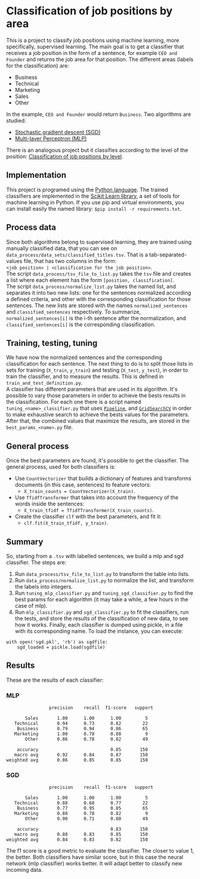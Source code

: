 # Classification of job positions by area
This is a project to classify job positions using machine learning, more specifically, supervised learning. The main goal is to get a classifier
that receives a job position in the form of a sentence, for example `CEO and Founder` and returns the job area for that position. The different areas (labels for the classification) are:  
* Business
* Technical
* Marketing
* Sales
* Other


In the example, `CEO and Founder` would return `Business`.
Two algorithms are studied:  
* [Stochastic gradient descent (SGD)](https://en.wikipedia.org/wiki/Stochastic_gradient_descent)
* [Multi-layer Perceptron (MLP)](https://en.wikipedia.org/wiki/Multilayer_perceptron)

There is an analogous project but it classifies according to the level of the position: [Classification of job positions by level](https://github.com/rootstrap/ai-job-title-level-classification).


## Implementation
This project is programed using the [Python language](https://www.python.org). The trained classifiers are implemented in the [Scikit Learn library](https://scikit-learn.org), a set of tools for machine learning in Python. If you use pip and virtual environments, you can install easily the named library: `$pip install -r requirements.txt`.

## Process data
Since both algorithms belong to supervised learning, they are trained using manually classified data, that you can see on `data_process/data_sets/classified_titles.tsv`. That is a tab-separated-values file, that has two columns in the form:  
`<job position> | <classification for the job position>`.  
The script `data_process/tsv_file_to_list.py` takes the `tsv` file and creates a list where each element has the form `[position, classification]`.  
The script `data_process/normalize_list.py` takes the named list, and separates it into two new lists: one for the sentences normalized according a defined criteria, and other with the corresponding classification for those sentences. The new lists are stored with the names `normalized_sentences` and `classified_sentences` respectively. To summarize, `normalized_sentences[i]` is the i-th sentence after the normalization, and `classified_sentences[i]` is the corresponding classification.

## Training, testing, tuning
We have now the normalized sentences and the corresponding classification for each sentence. The next thing to do is to split those lists in sets for training (`X_train`, `y_train`) and testing (`X_test`, `y_test`), in order to train the classifier, and to measure the results. This is defined in `train_and_test_definition.py`.  
A classifier has different parameters that are used in its algorithm. It's possible to vary those parameters in order to achieve the bests results in the classification. For each one there is a script named `tuning_<name>_classifier.py` that uses [`Pipeline`](https://scikit-learn.org/stable/modules/generated/sklearn.pipeline.Pipeline.html), and [`GridSearchCV`](https://scikit-learn.org/stable/modules/generated/sklearn.model_selection.GridSearchCV.html) in order to make exhaustive search to achieve the bests values for the parameters. After that, the combined values that maximize the results, are stored in the `best_params_<name>.py` file.

## General process
Once the best parameters are found, it's possible to get the classifier. The general process, used for both classifiers is:  
* Use `CountVectorizer` that builds a dictionary of features and transforms documents (in this case, sentences) to feature vectors:  
  * `X_train_counts = CountVectorizer(X_train)`.
* Use `TfidfTransformer` that takes into account the frequency of the words inside the sentences:
  * `X_train_tfidf = TfidfTransformer(X_train_counts)`.
* Create the classifier `clf` with the best parameters, and fit it:
  * `clf.fit(X_train_tfidf, y_train)`.

## Summary
So, starting from a `.tsv` with labelled sentences, we build a mlp and sgd classifier. The steps are:
1. Run `data_process/tsv_file_to_list.py` to transform the table into lists.
2. Run `data_process/normalize_list.py` to normalize the list, and transform the labels into integers.
3. Run `tuning_mlp_classifier.py` and `tuning_sgd_classifier.py` to find the best params for each algorithm (it may take a while, a few hours in the case of mlp).
4. Run `mlp_classifier.py` and `sgd_classifier.py` to fit the classifiers, run the tests, and store the results of the classification of new data, to see how it works. Finally, each classifier is dumped using pickle, in a file with its corresponding name. To load the instance, you can execute:  
```
with open('sgd.pkl', 'rb') as sgdfile:
    sgd_loaded = pickle.load(sgdfile)
```

## Results
These are the results of each classifier:  

### MLP
```
                precision    recall  f1-score   support

       Sales       1.00      1.00      1.00         5
   Technical       0.94      0.73      0.82        22
    Business       0.79      0.94      0.86        65
   Marketing       1.00      0.78      0.88         9
       Other       0.86      0.78      0.82        49

    accuracy                           0.85       150
   macro avg       0.92      0.84      0.87       150
weighted avg       0.86      0.85      0.85       150
```

### SGD
```
                precision    recall  f1-score   support

       Sales       1.00      1.00      1.00         5
   Technical       0.88      0.68      0.77        22
    Business       0.77      0.95      0.85        65
   Marketing       0.88      0.78      0.82         9
       Other       0.90      0.71      0.80        49

    accuracy                           0.83       150
   macro avg       0.88      0.83      0.85       150
weighted avg       0.84      0.83      0.82       150
```

The f1 score is a good metric to evaluate the classifier. The closer to value 1, the better. Both classifiers have similar score, but in this case the neural network (mlp classifier) works better. It will adapt better to classify new incoming data.
